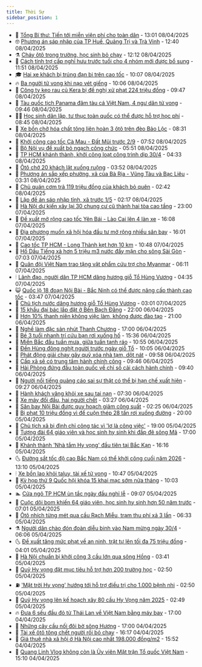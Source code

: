 ```yaml
---
title: Thời Sự
sidebar_position: 1
---
```


<!-- vnexpress-thoi-su:START -->
- 🦒 [Tổng Bí thư: Tiến tới miễn viện phí cho toàn dân](https://vnexpress.net/tong-bi-thu-tien-toi-mien-vien-phi-cho-toan-dan-4871502.html) - 13:01 08/04/2025
- 🤓 [Phương án sáp nhập của TP Huế, Quảng Trị và Trà Vinh](https://vnexpress.net/phuong-an-sap-nhap-cua-tp-hue-quang-tri-va-tra-vinh-4871385.html) - 12:40 08/04/2025
- ⚗️ [Cháy ôtô trong trường, học sinh bỏ chạy](https://vnexpress.net/chay-oto-trong-truong-hoc-sinh-bo-chay-4871488.html) - 12:12 08/04/2025
- 🌊 [Cách tính trợ cấp nghỉ hưu trước tuổi cho 4 nhóm mới được bổ sung](https://vnexpress.net/cach-tinh-tro-cap-nghi-huu-truoc-tuoi-cho-4-nhom-moi-duoc-bo-sung-4871426.html) - 11:51 08/04/2025
- 🎓 [Hai xe khách bị trúng đạn bi trên cao tốc](https://vnexpress.net/hai-xe-khach-bi-trung-dan-bi-tren-cao-toc-4871391.html) - 10:07 08/04/2025
- 🔥 [Ba người tử vong khi nạo vét giếng](https://vnexpress.net/ba-nguoi-tu-vong-khi-nao-vet-gieng-4871447.html) - 10:06 08/04/2025
- 🦏 [Công ty kẹo rau củ Kera bị đề nghị xử phạt 224 triệu đồng](https://vnexpress.net/cong-ty-keo-rau-cu-kera-bi-de-nghi-xu-phat-224-trieu-dong-4871399.html) - 09:47 08/04/2025
- 👺 [Tàu quốc tịch Panama đâm tàu cá Việt Nam, 4 ngư dân tử vong](https://vnexpress.net/tau-quoc-tich-panama-dam-tau-ca-viet-nam-4-ngu-dan-tu-vong-4871337.html) - 09:46 08/04/2025
- 🧑‍🏫 [Học sinh dân lập, tư thục toàn quốc có thể được hỗ trợ học phí](https://vnexpress.net/hoc-sinh-dan-lap-tu-thuc-toan-quoc-co-the-duoc-ho-tro-hoc-phi-4871365.html) - 08:45 08/04/2025
- 🚦 [Xe bồn chở hóa chất tông liên hoàn 3 ôtô trên đèo Bảo Lộc](https://vnexpress.net/xe-bon-cho-hoa-chat-tong-lien-hoan-3-oto-tren-deo-bao-loc-4871377.html) - 08:31 08/04/2025
- 🎉 [Khởi công cao tốc Cà Mau - Đất Mũi trước 2/9](https://vnexpress.net/khoi-cong-cao-toc-ca-mau-dat-mui-truoc-2-9-4871318.html) - 07:52 08/04/2025
- 🦒 [Bộ Nội vụ đề xuất bỏ ngạch công chức](https://vnexpress.net/bo-noi-vu-de-xuat-bo-ngach-cong-chuc-4871162.html) - 05:51 08/04/2025
- 🤗 [TP HCM khánh thành, khởi công loạt công trình dịp 30/4](https://vnexpress.net/tp-hcm-khanh-thanh-khoi-cong-loat-cong-trinh-dip-30-4-4871216.html) - 04:33 08/04/2025
- 💼 [Ôtô chở 20 khách lật xuống ruộng](https://vnexpress.net/oto-cho-20-khach-lat-xuong-ruong-4871202.html) - 03:52 08/04/2025
- 🤩 [Phương án sắp xếp phường, xã của Bà Rịa - Vũng Tàu và Bạc Liêu](https://vnexpress.net/phuong-an-sap-xep-phuong-xa-cua-ba-ria-vung-tau-va-bac-lieu-4871186.html) - 03:31 08/04/2025
- 🤡 [Chủ quán cơm trả 119 triệu đồng của khách bỏ quên](https://vnexpress.net/chu-quan-com-tra-119-trieu-dong-cua-khach-bo-quen-4871102.html) - 02:42 08/04/2025
- 💯 [Lập đề án sáp nhập tỉnh, xã trước 1/5](https://vnexpress.net/lap-de-an-sap-nhap-tinh-xa-truoc-1-5-4871107.html) - 02:17 08/04/2025
- 👺 [Hà Nội dự kiến xây lại 30 chung cư cũ thành hai tòa cao tầng](https://vnexpress.net/ha-noi-du-kien-xay-lai-30-chung-cu-cu-thanh-hai-toa-cao-tang-4871029.html) - 23:00 07/04/2025
- 🌮 [Đề xuất mở rộng cao tốc Yên Bái - Lào Cai lên 4 làn xe](https://vnexpress.net/de-xuat-mo-rong-cao-toc-yen-bai-lao-cai-len-4-lan-xe-4871023.html) - 16:08 07/04/2025
- 🥸 [Địa phương muốn xã hội hóa đầu tư mở rộng nhiều sân bay](https://vnexpress.net/dia-phuong-muon-xa-hoi-hoa-dau-tu-mo-rong-nhieu-san-bay-4870956.html) - 16:01 07/04/2025
- 🐻 [Cao tốc TP HCM - Long Thành kẹt hơn 10 km](https://vnexpress.net/cao-toc-tp-hcm-long-thanh-ket-hon-10-km-4870990.html) - 10:48 07/04/2025
- 👀 [Hồ Dầu Tiếng xả hơn 5 triệu m3 nước đẩy mặn cho sông Sài Gòn](https://vnexpress.net/ho-dau-tieng-xa-hon-5-trieu-m3-nuoc-day-man-cho-song-sai-gon-4870958.html) - 07:03 07/04/2025
- 🤔 [Quân đội Việt Nam trao tặng vật phẩm cứu trợ cho Myanmar](https://vnexpress.net/quan-doi-viet-nam-trao-tang-vat-pham-cuu-tro-cho-myanmar-4870917.html) - 06:11 07/04/2025
- 🕯 [Lãnh đạo, người dân TP HCM dâng hương giỗ Tổ Hùng Vương](https://vnexpress.net/lanh-dao-nguoi-dan-tp-hcm-dang-huong-gio-to-hung-vuong-4870914.html) - 04:35 07/04/2025
- 😺 [Quốc lộ 18 đoạn Nội Bài - Bắc Ninh có thể được nâng cấp thành cao tốc](https://vnexpress.net/quoc-lo-18-doan-noi-bai-bac-ninh-co-the-duoc-nang-cap-thanh-cao-toc-4870875.html) - 03:47 07/04/2025
- 🦆 [Chủ tịch nước dâng hương giỗ Tổ Hùng Vương](https://vnexpress.net/chu-tich-nuoc-dang-huong-gio-to-hung-vuong-4870850.html) - 03:01 07/04/2025
- 🧰 [15 khẩu đại bác lắp đặt ở Bến Bạch Đằng](https://vnexpress.net/15-khau-dai-bac-lap-dat-o-ben-bach-dang-4870820.html) - 22:00 06/04/2025
- 🦍 [Hơn 10% thanh niên không việc làm, không được đào tạo](https://vnexpress.net/hon-10-thanh-nien-khong-viec-lam-khong-duoc-dao-tao-4870777.html) - 21:00 06/04/2025
- 🧰 [Nghề làm đặc sản nhút Thanh Chương](https://vnexpress.net/nghe-lam-dac-san-nhut-thanh-chuong-4870751.html) - 17:00 06/04/2025
- 💃 [Bé 3 tuổi nhanh trí cứu bạn rơi xuống hố](https://vnexpress.net/be-3-tuoi-nhanh-tri-cuu-ban-roi-xuong-ho-4870793.html) - 15:36 06/04/2025
- 🧰 [Miền Bắc đầu tuần mưa, giữa tuần tạnh ráo](https://vnexpress.net/mien-bac-dau-tuan-mua-giua-tuan-tanh-rao-4870704.html) - 10:55 06/04/2025
- 🚀 [Đền Hùng đông nghịt người trước ngày giỗ Tổ](https://vnexpress.net/den-hung-dong-nghit-nguoi-truoc-ngay-gio-to-4870711.html) - 10:05 06/04/2025
- 🎊 [Phát động giải chạy gây quỹ xóa nhà tạm, dột nát](https://vnexpress.net/phat-dong-giai-chay-gay-quy-xoa-nha-tam-dot-nat-4870726.html) - 09:58 06/04/2025
- 🤭 [Cấp xã sẽ có trung tâm hành chính công](https://vnexpress.net/cap-xa-se-co-trung-tam-hanh-chinh-cong-4870743.html) - 09:46 06/04/2025
- 🤗 [Hải Phòng đứng đầu toàn quốc về chỉ số cải cách hành chính](https://vnexpress.net/hai-phong-dung-dau-toan-quoc-ve-chi-so-cai-cach-hanh-chinh-4870710.html) - 09:40 06/04/2025
- 🌈 [Người nổi tiếng quảng cáo sai sự thật có thể bị hạn chế xuất hiện](https://vnexpress.net/nguoi-noi-tieng-quang-cao-sai-su-that-co-the-bi-han-che-xuat-hien-4870732.html) - 09:27 06/04/2025
- 🦣 [Hành khách văng khỏi xe sau tai nạn](https://vnexpress.net/hanh-khach-vang-khoi-xe-sau-tai-nan-4870702.html) - 07:30 06/04/2025
- 🎡 [Xe máy đối đầu, hai người chết](https://vnexpress.net/xe-may-doi-dau-hai-nguoi-chet-4870647.html) - 03:27 06/04/2025
- 🦏 [Sân bay Nội Bài được quy hoạch giảm công suất](https://vnexpress.net/san-bay-noi-bai-duoc-quy-hoach-giam-cong-suat-4870605.html) - 02:25 06/04/2025
- 🎊 [Bị phạt 10 triệu đồng vì để cuộn thép 28 tấn rơi xuống đường](https://vnexpress.net/bi-phat-10-trieu-dong-vi-de-cuon-thep-28-tan-roi-xuong-duong-4870569.html) - 20:00 05/04/2025
- 🫶 [Chủ tịch xã bị đình chỉ công tác vì &#39;lơ là công việc&#39;](https://vnexpress.net/chu-tich-xa-bi-dinh-chi-cong-tac-vi-lo-la-cong-viec-4870550.html) - 19:00 05/04/2025
- 🤔 [Tượng đài 64 giáo viên và học sinh hy sinh khi đắp đê sông Mã](https://vnexpress.net/tuong-dai-64-giao-vien-va-hoc-sinh-hy-sinh-khi-dap-de-song-ma-4869196.html) - 17:00 05/04/2025
- 🤠 [Khánh thành &#39;Nhà tắm Hy vọng&#39; đầu tiên tại Bắc Kạn](https://vnexpress.net/khanh-thanh-nha-tam-hy-vong-dau-tien-tai-bac-kan-4870263.html) - 16:16 05/04/2025
- 🌜 [Đường sắt tốc độ cao Bắc Nam có thể khởi công cuối năm 2026](https://vnexpress.net/duong-sat-toc-do-cao-bac-nam-co-the-khoi-cong-cuoi-nam-2026-4870528.html) - 13:10 05/04/2025
- 🕯 [Xe bồn lao khỏi taluy, tài xế tử vong](https://vnexpress.net/xe-bon-lao-khoi-taluy-tai-xe-tu-vong-4870487.html) - 10:47 05/04/2025
- 🤔 [Kỳ họp thứ 9 Quốc hội khóa 15 khai mạc sớm nửa tháng](https://vnexpress.net/ky-hop-thu-9-quoc-hoi-khoa-15-khai-mac-som-nua-thang-4870489.html) - 10:03 05/04/2025
- 🏊 [Cửa ngõ TP HCM ùn tắc ngày đầu nghỉ lễ](https://vnexpress.net/cua-ngo-tp-hcm-un-tac-ngay-dau-nghi-le-4870476.html) - 09:07 05/04/2025
- 🌮 [Cuộc dội bom khiến 64 giáo viên, học sinh hy sinh hơn 50 năm trước](https://vnexpress.net/cuoc-doi-bom-khien-64-giao-vien-hoc-sinh-hy-sinh-hon-50-nam-truoc-4869152.html) - 07:01 05/04/2025
- 🫣 [Ôtô nhích từng mét qua cầu Rạch Miễu, trạm thu phí xả 3 lần](https://vnexpress.net/oto-nhich-tung-met-qua-cau-rach-mieu-tram-thu-phi-xa-3-lan-4870425.html) - 06:33 05/04/2025
- ⚗️ [Người dân chào đón đoàn diễu binh vào Nam mừng ngày 30/4](https://vnexpress.net/nguoi-dan-chao-don-doan-dieu-binh-vao-nam-mung-ngay-30-4-4870413.html) - 06:06 05/04/2025
- 🌜 [Đề xuất tăng mức phạt về an ninh, trật tự lên tối đa 75 triệu đồng](https://vnexpress.net/de-xuat-tang-muc-phat-ve-an-ninh-trat-tu-len-toi-da-75-trieu-dong-4869912.html) - 04:01 05/04/2025
- 🌁 [Hà Nội chuẩn bị khởi công 3 cầu lớn qua sông Hồng](https://vnexpress.net/ha-noi-chuan-bi-khoi-cong-3-cau-lon-qua-song-hong-4870351.html) - 03:41 05/04/2025
- 🐲 [Quỹ Hy vọng đặt mục tiêu hỗ trợ hơn 200 trường học](https://vnexpress.net/quy-hy-vong-dat-muc-tieu-ho-tro-hon-200-truong-hoc-4870142.html) - 02:50 05/04/2025
- ⛽️ [&#39;Mặt trời Hy vọng&#39; hướng tới hỗ trợ điều trị cho 1.000 bệnh nhi](https://vnexpress.net/mat-troi-hy-vong-huong-toi-ho-tro-dieu-tri-cho-1-000-benh-nhi-4870178.html) - 02:50 05/04/2025
- 🗽 [Quỹ Hy vọng lên kế hoạch xây 80 cầu Hy Vọng năm 2025](https://vnexpress.net/quy-hy-vong-len-ke-hoach-xay-80-cau-hy-vong-nam-2025-4870183.html) - 02:49 05/04/2025
- 🔥 [Đưa 6 sếu đầu đỏ từ Thái Lan về Việt Nam bằng máy bay](https://vnexpress.net/dua-6-seu-dau-do-tu-thai-lan-ve-viet-nam-bang-may-bay-4870186.html) - 17:00 04/04/2025
- 💯 [Những cây cầu nối đôi bờ sông Hương](https://vnexpress.net/nhung-cay-cau-noi-doi-bo-song-huong-4867058.html) - 17:00 04/04/2025
- 🦆 [Tài xế ôtô tông chết người rồi bỏ chạy](https://vnexpress.net/tai-xe-oto-tong-chet-nguoi-roi-bo-chay-4870251.html) - 16:17 04/04/2025
- 🫣 [Giá thuê nhà xã hội ở Hà Nội cao nhất 198.000 đồng/m2](https://vnexpress.net/gia-thue-nha-xa-hoi-o-ha-noi-cao-nhat-198-000-dong-m2-4870237.html) - 15:52 04/04/2025
- 🤡 [Quang Linh Vlog không còn là Ủy viên Mặt trận Tổ quốc Việt Nam](https://vnexpress.net/quang-linh-vlog-khong-con-la-uy-vien-mat-tran-to-quoc-viet-nam-4870239.html) - 15:10 04/04/2025<!-- vnexpress-thoi-su:END -->